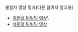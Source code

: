 불참자 영상 링크(다른 참여자 참고용)

- [이헌성 팀빌딩 영상](https://youtu.be/TdKqDpQ1SKM)\
- [석민정 팀빌딩 영상](https://youtu.be/KltSgoJfK_I)
